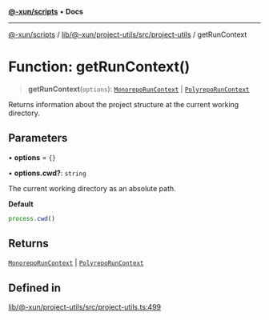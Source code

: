 [**@-xun/scripts**](../../../../../../README.md) • **Docs**

***

[@-xun/scripts](../../../../../../README.md) / [lib/@-xun/project-utils/src/project-utils](../README.md) / getRunContext

# Function: getRunContext()

> **getRunContext**(`options`): [`MonorepoRunContext`](../type-aliases/MonorepoRunContext.md) \| [`PolyrepoRunContext`](../type-aliases/PolyrepoRunContext.md)

Returns information about the project structure at the current working
directory.

## Parameters

• **options** = `{}`

• **options.cwd?**: `string`

The current working directory as an absolute path.

**Default**

```ts
process.cwd()
```

## Returns

[`MonorepoRunContext`](../type-aliases/MonorepoRunContext.md) \| [`PolyrepoRunContext`](../type-aliases/PolyrepoRunContext.md)

## Defined in

[lib/@-xun/project-utils/src/project-utils.ts:499](https://github.com/Xunnamius/xscripts/blob/ce701f3d57da9f82ee0036320bc62d5c51233011/lib/@-xun/project-utils/src/project-utils.ts#L499)
